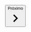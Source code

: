<button class="MuiButtonBase-root MuiButton-root MuiButton-outlined MuiButton-outlinedSizeSmall MuiButton-sizeSmall" tabindex="0" type="button"><span class="MuiButton-label">Próximo<svg class="MuiSvgIcon-root" focusable="false" viewBox="0 0 24 24" aria-hidden="true" role="presentation"><path d="M8.59 16.59L13.17 12 8.59 7.41 10 6l6 6-6 6-1.41-1.41z"></path></svg></span><span class="MuiTouchRipple-root"></span></button>